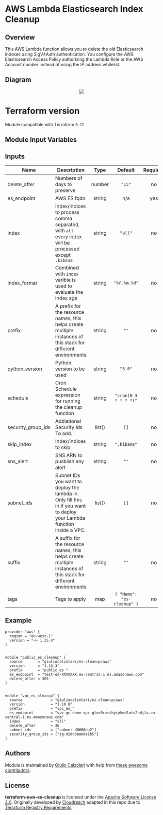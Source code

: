 # AWS Lambda Elasticsearch Index Cleanup

## Overview
This AWS Lambda function allows you to delete the old Elasticsearch indexes using SigV4Auth authentication. You configure the AWS Elasticsearch Access Policy authorizing the Lambda Role or the AWS Account number instead of using the IP address whitelist.

## Diagram

<p align="center">
  <img src="https://raw.githubusercontent.com/giuliocalzolari/terraform-aws-es-cleanup/master/diagram.png">
</p>


# Terraform version
Module compatible with Terraform `0.12`


## Module Input Variables
<!-- BEGINNING OF PRE-COMMIT-TERRAFORM DOCS HOOK -->
## Inputs

| Name | Description | Type | Default | Required |
|------|-------------|:----:|:-----:|:-----:|
| delete\_after | Numbers of days to preserve | number | `"15"` | no |
| es\_endpoint | AWS ES fqdn | string | n/a | yes |
| index | Index/indices to process comma separated, with `all` every index will be processed except `.kibana` | string | `"all"` | no |
| index\_format | Combined with `index` varible is used to evaluate the index age | string | `"%Y.%m.%d"` | no |
| prefix | A prefix for the resource names, this helps create multiple instances of this stack for different environments | string | `""` | no |
| python\_version | Python version to be used | string | `"3.6"` | no |
| schedule | Cron Schedule expression for running the cleanup function | string | `"cron(0 3 * * ? *)"` | no |
| security\_group\_ids | Addiational Security Ids To add. | list() | `[]` | no |
| skip\_index | Index/indices to skip | string | `".kibana"` | no |
| sns\_alert | SNS ARN to pusblish any alert | string | `""` | no |
| subnet\_ids | Subnet IDs you want to deploy the lambda in. Only fill this in if you want to deploy your Lambda function inside a VPC. | list() | `[]` | no |
| suffix | A suffix for the resource names, this helps create multiple instances of this stack for different environments | string | `""` | no |
| tags | Tags to apply | map | `{ "Name": "es-cleanup" }` | no |

<!-- END OF PRE-COMMIT-TERRAFORM DOCS HOOK -->

## Example

```
provider "aws" {
  region = "eu-west-1"
  version = "~> 1.35.0"
}


module "public_es_cleanup" {
  source       = "giuliocalzolari/es-cleanup/aws"
  version      = "1.10.3"
  prefix       = "public_es_"
  es_endpoint  = "test-es-XXXXXXX.eu-central-1.es.amazonaws.com"
  delete_after = 365
}


module "vpc_es_cleanup" {
  source             = "giuliocalzolari/es-cleanup/aws"
  version            = "1.10.0"
  prefix             = "vpc_es_"
  es_endpoint        = "vpc-gc-demo-vpc-gloo5rzcdhyiykwdlots2hdjla.eu-central-1.es.amazonaws.com"
  index              = "all"
  delete_after       = 30
  subnet_ids         = ["subnet-d8660da2"]
  security_group_ids = ["sg-02dd3aa6da1b5"]
}
```


## Authors

Module is maintained by [Giulio Calzolari](https://github.com/giuliocalzolari) with help from [these awesome contributors](AUTHORS.md).


## License

**terraform-aws-es-cleanup** is licensed under the [Apache Software License 2.0](LICENSE.md).
Originally developed by [Cloudreach](https://github.com/cloudreach/aws-lambda-es-cleanup) adapted in this repo due to [Terraform Registry Requirements](https://www.terraform.io/docs/registry/modules/publish.html)
